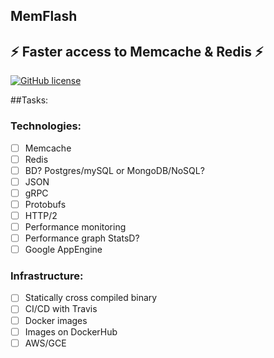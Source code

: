 ## MemFlash
:zap: Faster access to Memcache &amp; Redis :zap:
-------------
[![GitHub license](https://img.shields.io/github/license/mashape/apistatus.svg)](https://github.com/gunjan5/MemFlash/blob/master/LICENSE)

##Tasks:
### Technologies:
- [ ] Memcache 
- [ ] Redis
- [ ] BD? Postgres/mySQL or MongoDB/NoSQL?
- [ ] JSON
- [ ] gRPC
- [ ] Protobufs
- [ ] HTTP/2
- [ ] Performance monitoring
- [ ] Performance graph StatsD?
- [ ] Google AppEngine

### Infrastructure:
- [ ] Statically cross compiled binary 
- [ ] CI/CD with Travis 
- [ ] Docker images
- [ ] Images on DockerHub
- [ ] AWS/GCE
